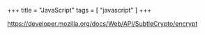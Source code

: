 +++
title = "JavaScript"
tags = [ "javascript" ]
+++

<https://developer.mozilla.org/docs/Web/API/SubtleCrypto/encrypt>
